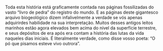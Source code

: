 ﻿Toda esta história está graficamente contada nas páginas fossilizadas do vasto “livro de pedra” do registro do mundo. E as páginas deste gigantesco arquivo biogeológico dizem infalivelmente a verdade se vós apenas adquirirdes habilidade na sua interpretação.  Muitos desses antigos leitos marinhos estão agora elevados bem acima do nível da superfície terrestre, e seus depósitos de era após era contam a história das lutas da vida naqueles dias iniciais. É literalmente verdade, como disse  vosso poeta: “O pó que pisamos esteve vivo outrora”.